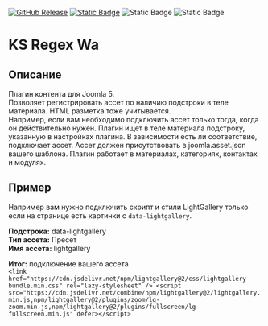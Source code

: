 [![GitHub Release](https://img.shields.io/github/v/release/mediafoks/plg_content_ksregexwa?display_name=release&style=flat-square&color=blue)](https://github.com/mediafoks/plg_content_ksregexwa/releases)
[![Static Badge](https://img.shields.io/badge/Joomla-5-orange?style=flat-square&logo=joomla&logoColor=white)](https://github.com/joomla/joomla-cms) ![Static Badge](https://img.shields.io/badge/type-plugin-yellow?style=flat-square) ![Static Badge](https://img.shields.io/badge/group-content-violet?style=flat-square)

# KS Regex Wa

## Описание

Плагин контента для Joomla 5.\
Позволяет регистрировать ассет по наличию подстроки в теле материала. HTML разметка тоже учитывается. \
Например, если вам необходимо подключить ассет только тогда, когда он действительно нужен. Плагин ищет в теле материала подстроку, указанную в настройках плагина. В зависимости есть ли соответствие, подключает ассет. Ассет должен присутствовать в joomla.asset.json вашего шаблона. Плагин работает в материалах, категориях, контактах и модулях.

## Пример

Например вам нужно подключить скрипт и стили LightGallery только если на странице есть картинки с `data-lightgallery`.

**Подстрока:** data-lightgallery\
**Тип ассета:** Пресет\
**Имя ассета:** lightgallery

**Итог:** подключение вашего ассета\
`<link href="https://cdn.jsdelivr.net/npm/lightgallery@2/css/lightgallery-bundle.min.css" rel="lazy-stylesheet" /> <script src="https://cdn.jsdelivr.net/combine/npm/lightgallery@2/lightgallery.min.js,npm/lightgallery@2/plugins/zoom/lg-zoom.min.js,npm/lightgallery@2/plugins/fullscreen/lg-fullscreen.min.js" defer></script>`
